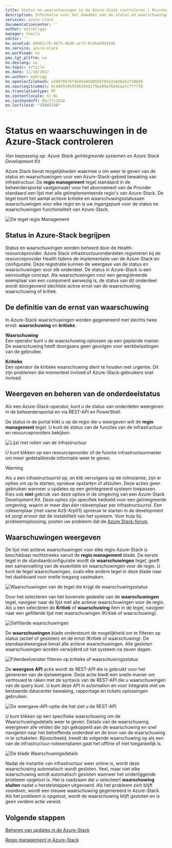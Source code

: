 ```yaml
---
title: Status en waarschuwingen in de Azure-Stack controleren | Microsoft Docs
description: Informatie over het bewaken van de status en waarschuwingen in de Azure-Stack.
services: azure-stack
documentationcenter: ''
author: mattbriggs
manager: femila
editor: ''
ms.assetid: 69901c7b-4673-4bd8-acf2-8c6bdd9d1546
ms.service: azure-stack
ms.workload: na
pms.tgt_pltfrm: na
ms.devlang: na
ms.topic: article
ms.date: 11/10/2017
ms.author: mabrigg
ms.openlocfilehash: e20670476f4549a06d80d5f85e2ebd8ab1f50b05
ms.sourcegitcommit: 0c490934b5596204d175be89af6b45aafc7ff730
ms.translationtype: MT
ms.contentlocale: nl-NL
ms.lasthandoff: 06/27/2018
ms.locfileid: "37047238"
---
```

# <a name="monitor-health-and-alerts-in-azure-stack"></a>Status en waarschuwingen in de Azure-Stack controleren

*Van toepassing op: Azure Stack geïntegreerde systemen en Azure Stack Development Kit*

Azure Stack bevat mogelijkheden waarmee u om weer te geven van de status en waarschuwingen voor een Azure-Stack-gebied bewaking van infrastructuur. De **regio management** tegel standaard in de beheerdersportal vastgemaakt voor het abonnement van de Provider standaard een lijst met alle geïmplementeerde regio's van Azure-Stack. De tegel toont het aantal actieve kritieke en waarschuwingsstatussen waarschuwingen voor elke regio en is uw ingangspunt voor de status en waarschuwingen functionaliteit van Azure-Stack.

 ![De tegel regio Management](media/azure-stack-monitor-health/image1.png)

 ## <a name="understand-health-in-azure-stack"></a>Status in Azure-Stack begrijpen

 Status en waarschuwingen worden beheerd door de Health-resourceprovider. Azure Stack infrastructuuronderdelen registreren bij de resourceprovider Health tijdens de implementatie van de Azure-Stack en configuratie. Deze registratie kunnen de weergave van de status en waarschuwingen voor elk onderdeel. De status in Azure-Stack is een eenvoudige concept. Als waarschuwingen voor een geregistreerde exemplaar van een component aanwezig is, de status van dit onderdeel wordt doorgevoerd slechtste active ernst van de waarschuwing; waarschuwing of kritiek.

## <a name="alert-severity-definition"></a>De definitie van de ernst van waarschuwing

In Azure-Stack waarschuwingen worden gegenereerd met slechts twee ernst: **waarschuwing** en **kritieke**.

**Waarschuwing**  
Een operator kunt u de waarschuwing oplossen op een geplande manier. De waarschuwing heeft doorgaans geen gevolgen voor werkbelastingen van de gebruiker.

**Kritieke**  
Een operator de kritieke waarschuwing dient te houden met urgentie. Dit zijn problemen die momenteel invloed of Azure-Stack-gebruikers snel invloed. 

 
 ## <a name="view-and-manage-component-health-state"></a>Weergeven en beheren van de onderdeelstatus
 
 Als een Azure-Stack-operator, kunt u de status van onderdelen weergeven in de beheerdersportal en via REST-API en PowerShell.
 
De status in de portal klikt u op de regio die u weergeven wilt de **regio management** tegel. U kunt de status van de functies van de infrastructuur en resourceproviders bekijken.

![Lijst met rollen van de infrastructuur](media/azure-stack-monitor-health/image2.png)

U kunt klikken op een resourceprovider of de functie infrastructuurmaster om meer gedetailleerde informatie weer te geven.

> [!WARNING]
>Als u een infrastructuurrol op, en klik vervolgens op de rolinstantie, zijn er opties om op te starten, opnieuw opstarten of afsluiten. Deze acties geen gebruiken wanneer u updates op een geïntegreerd systeem toepassen. Kies ook **niet** gebruik van deze opties in de omgeving van een Azure-Stack Development Kit. Deze opties zijn specifiek bedoeld voor een geïntegreerde omgeving, waarin er meer dan één rolexemplaar per infrastructuurrol. Een rolexemplaar (met name AzS-Xrp01) opnieuw te starten in de development kit zorgt ervoor dat de instabiliteit van het systeem. Voor hulp bij probleemoplossing, posten uw probleem dat de [Azure Stack-forum](https://aka.ms/azurestackforum).
>
 
## <a name="view-alerts"></a>Waarschuwingen weergeven

De lijst met actieve waarschuwingen voor elke regio Azure-Stack is beschikbaar rechtstreeks vanuit de **regio management** blade. De eerste tegel in de standaardconfiguratie wordt de **waarschuwingen** tegel, geeft een samenvatting van de essentiële en waarschuwingen voor de regio. U kunt de tegel waarschuwingen, zoals elke andere tegel in deze blade naar het dashboard voor snelle toegang vastmaken.   

![Waarschuwingen van de tegel die krijgt de waarschuwingsstatus](media/azure-stack-monitor-health/image3.png)

Door het selecteren van het bovenste gedeelte van de **waarschuwingen** tegel, navigeer naar de lijst met alle actieve waarschuwingen voor de regio. Als u een selecteren de **Kritiek** of **waarschuwing** item in de tegel, navigeer naar een gefilterde lijst met waarschuwingen (Kritiek of waarschuwing). 

![Gefilterde waarschuwingen](media/azure-stack-monitor-health/image4.png)
  
De **waarschuwingen** blade ondersteunt de mogelijkheid om te filteren op status (actief of gesloten) en de ernst (Kritiek of waarschuwing). De standaardweergave bevat alle actieve waarschuwingen. Alle gesloten waarschuwingen worden verwijderd uit het systeem na zeven dagen.

![Filterdeelvenster filteren op kritieke of waarschuwingsstatus](media/azure-stack-monitor-health/image5.png)

De **weergave API** actie wordt de REST-API die is gebruikt voor het genereren van de lijstweergave. Deze actie biedt een snelle manier om vertrouwd te raken met de syntaxis van de REST-API die u waarschuwingen van de query kunt. U kunt deze API in automation en voor integratie met uw bestaande datacenter bewaking, rapportage en tickets oplossingen gebruiken. 

![De weergave-API-optie die het ziet u de REST-API](media/azure-stack-monitor-health/image6.png)

U kunt klikken op een specifieke waarschuwing om de Waarschuwingsdetails weer te geven. Details van de waarschuwing weergeven alle velden die zijn gekoppeld aan de waarschuwing en snel navigeren naar het betreffende onderdeel en de bron van de waarschuwing in te schakelen. Bijvoorbeeld, treedt de volgende waarschuwing op als een van de infrastructuur-rolexemplaren gaat het offline of niet toegankelijk is.  

![De blade Waarschuwingsdetails](media/azure-stack-monitor-health/image7.png)

Nadat de instantie van infrastructuur weer online is, wordt deze waarschuwing automatisch wordt gesloten. Veel, maar niet elke waarschuwing wordt automatisch gesloten wanneer het onderliggende probleem opgelost is. Het is raadzaam dat u selecteert **waarschuwing sluiten** nadat u herstelstappen uitgevoerd. Als het probleem zich blijft voordoen, wordt een nieuwe waarschuwing gegenereerd in Azure-Stack. Als het probleem is opgelost, wordt de waarschuwing blijft gesloten en is geen verdere actie vereist.

## <a name="next-steps"></a>Volgende stappen

[Beheren van updates in de Azure-Stack](azure-stack-updates.md)

[Regio management in Azure-Stack](azure-stack-region-management.md)
